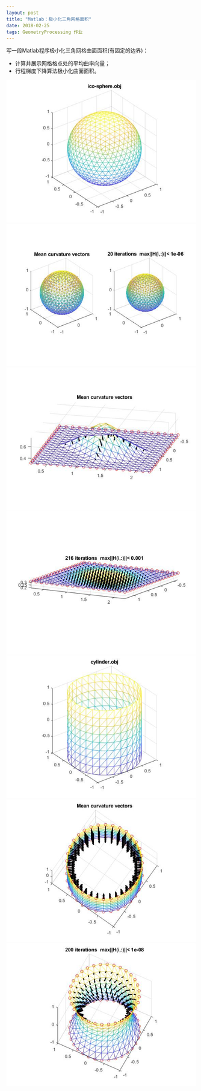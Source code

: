 ```yaml
---
layout: post
title: "Matlab：极小化三角网格面积"
date: 2018-02-25
tags: GeometryProcessing 作业
---
```

写一段Matlab程序极小化三角网格曲面面积(有固定的边界)：
 - 计算并展示网格格点处的平均曲率向量；
 - 行程梯度下降算法极小化曲面面积。

 ![](/images/posts/gp_homework/15sphere.jpg)
 ![](/images/posts/gp_homework/15sphere-result.jpg)
 ![](/images/posts/gp_homework/15planar2.jpg)
 ![](/images/posts/gp_homework/15planar-result2.jpg)
 ![](/images/posts/gp_homework/15cylinder.jpg)
 ![](/images/posts/gp_homework/15cylinder-H.jpg)
 ![](/images/posts/gp_homework/15cylinder-result2.jpg)

